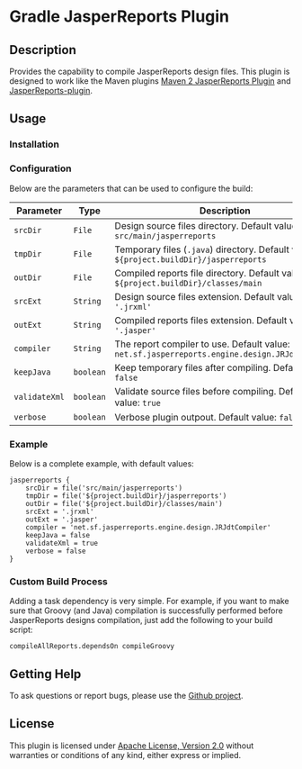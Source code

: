 # Gradle JasperReports Plugin

## Description

Provides the capability to compile JasperReports design files. This plugin is designed to work like the Maven plugins [Maven 2 JasperReports Plugin](http://mojo.codehaus.org/jasperreports-maven-plugin/) and [JasperReports-plugin](https://github.com/alexnederlof/Jasper-report-maven-plugin).

## Usage

### Installation

### Configuration

Below are the parameters that can be used to configure the build:

| Parameter     | Type      | Description                                                                                   |
|---------------|-----------|-----------------------------------------------------------------------------------------------|
| `srcDir`      | `File`    | Design source files directory. Default value: `src/main/jasperreports`                        |
| `tmpDir`      | `File`    | Temporary files (`.java`) directory. Default value: `${project.buildDir}/jasperreports`       |
| `outDir`      | `File`    | Compiled reports file directory. Default value: `${project.buildDir}/classes/main`            |
| `srcExt`      | `String`  | Design source files extension. Default value: `'.jrxml'`                                      |
| `outExt`      | `String`  | Compiled reports files extension. Default value: `'.jasper'`                                  |
| `compiler`    | `String`  | The report compiler to use. Default value: `net.sf.jasperreports.engine.design.JRJdtCompiler` |
| `keepJava`    | `boolean` | Keep temporary files after compiling. Default value: `false`                                  |
| `validateXml` | `boolean` | Validate source files before compiling. Default value: `true`                                 |
| `verbose`     | `boolean` | Verbose plugin outpout. Default value: `false`                                                |

### Example

Below is a complete example, with default values:

    jasperreports {
        srcDir = file('src/main/jasperreports')
        tmpDir = file('${project.buildDir}/jasperreports')
        outDir = file('${project.buildDir}/classes/main')
        srcExt = '.jrxml'
        outExt = '.jasper'
        compiler = 'net.sf.jasperreports.engine.design.JRJdtCompiler'
        keepJava = false
        validateXml = true
        verbose = false
    }

### Custom Build Process

Adding a task dependency is very simple. For example, if you want to make sure that Groovy (and Java) compilation is successfully performed before JasperReports designs compilation, just add the following to your build script:

    compileAllReports.dependsOn compileGroovy

## Getting Help

To ask questions or report bugs, please use the [Github project](https://github.com/gmazelier/gradle/jasperreports/issues).

## License
This plugin is licensed under [Apache License, Version 2.0](http://www.apache.org/licenses/LICENSE-2.0.html)
without warranties or conditions of any kind, either express or implied.
